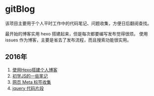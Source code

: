 # gitBlog
该项目主要用于个人平时工作中的代码笔记、问题收集，方便日后翻阅查找。

最开始的博客实用 hexo 搭建起来，但是每次都要编写发布觉得很烦。
使用 issues 作为博客，主要是省去了发布流程，而且搜索功能很实用。

## 2016年

1. [使用Hexo搭建个人博客](https://github.com/VonJie/gitBlog/issues/1)
1. [初学JS的一些笔记](https://github.com/VonJie/gitBlog/issues/2)
1. [网页 Meta 标签收集](https://github.com/VonJie/gitBlog/issues/3)
1. [jquery 代码片段](https://github.com/VonJie/gitBlog/issues/4)

